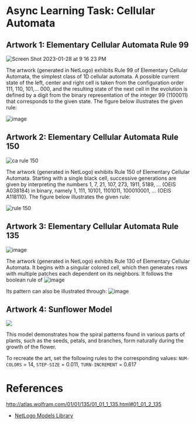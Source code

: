 # Async Learning Task: Cellular Automata

## Artwork 1: Elementary Cellular Automata Rule 99

![Screen Shot 2023-01-28 at 9 16 23 PM](https://user-images.githubusercontent.com/88019519/215270326-e0840d99-e60f-48c9-8851-276c311c9562.png)

The artwork (generated in NetLogo) exhibits Rule 99 of Elementary Cellular Automata, the simplest class of 1D cellular automata. A possible current state of the left, center and right cell is taken from the configuration order 111, 110, 101,... 000, and the resulting state of the next cell in the evolution is defined by a digit from the binary representation of the integer 99 (1100011) that corresponds to the given state. The figure below illustrates the given rule:

![image](https://user-images.githubusercontent.com/88019519/215271125-a48ffd10-77ce-40c8-8159-b4998b59561c.png)

## Artwork 2: Elementary Cellular Automata Rule 150

![ca rule 150](https://user-images.githubusercontent.com/92851199/215271903-b9891b32-5267-45ae-bac6-45a6f1856d40.jpg)

The artwork (generated in NetLogo) exhibits Rule 150 of Elementary Cellular Automata. Starting with a single black cell, successive generations are given by interpreting the numbers 1, 7, 21, 107, 273, 1911, 5189, ... (OEIS A038184) in binary, namely 1, 111, 10101, 1101011, 100010001, ... (OEIS A118110). The figure below illustrates the given rule:

![rule 150](https://user-images.githubusercontent.com/92851199/215271991-4c540921-1ed4-47b9-a709-17160ad3f358.jpg)

## Artwork 3: Elementary Cellular Automata Rule 135

![image](https://user-images.githubusercontent.com/104493864/215320355-0c1a652a-f233-4a7b-bce1-0a7ff6f4907a.png)

The artwork (generated in NetLogo) exhibits Rule 130 of Elementary Cellular Automata. It begins with a singular colored cell, which then generates rows with multiple patches each dependent on its neighbors. It follows the boolean rule of ![image](https://user-images.githubusercontent.com/104493864/215320476-a2106d3a-07db-4ff5-b9a5-a002eb95d73a.png)

Its pattern can also be illustrated through:
![image](https://user-images.githubusercontent.com/104493864/215320507-9ec08300-661d-4e68-ada7-857e5ecd8adc.png)

## Artwork 4: Sunflower Model

![](https://github.com/alyannaabalos/CMPLXSY_CA_Art/blob/main/Sunflower%20Model/Sunflower%20Model.gif)

This model demonstrates how the spiral patterns found in various parts of plants, such as the seeds, petals, and branches, form naturally during the growth of the flower.

To recreate the art, set the following rules to the corresponding values:
`NUM-COLORS` = 14,
`STEP-SIZE` = 0.011,
`TURN-INCREMENT` = 0.617

# References
http://atlas.wolfram.com/01/01/135/01_01_1_135.html#01_01_2_135
* [NetLogo Models Library](https://ccl.northwestern.edu/netlogo/models/)
